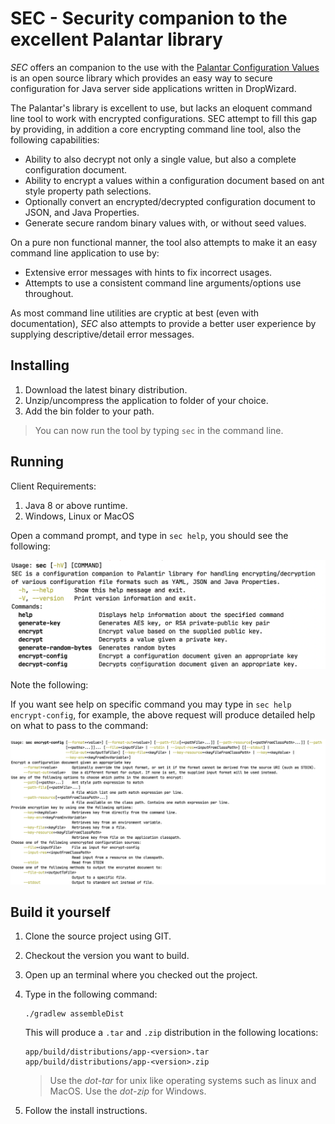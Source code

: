 # SEC - Security companion to the excellent Palantar library

_SEC_ offers an companion to the use with the  [Palantar Configuration Values](https://github.com/palantir/encrypted-config-value) is an open source library which provides an easy way to secure configuration for Java server side applications written in DropWizard.

The Palantar's library is excellent to use, but lacks an eloquent command line tool to work with encrypted configurations. SEC attempt to fill this gap by providing, in addition a core encrypting command line tool, also the following capabilities:

- Ability to also decrypt not only a single value, but also a complete configuration document.
- Ability to encrypt a values within a configuration document based on ant style property path selections.
- Optionally convert an encrypted/decrypted configuration document to JSON, and Java Properties.
-  Generate secure random binary values with, or without seed values.

On a pure non functional manner, the tool also attempts to make it an easy command line application to use by:

- Extensive error messages with hints to fix incorrect usages.
- Attempts to use a consistent command line arguments/options use throughout.

As most command line utilities are cryptic at best (even with documentation), _SEC_ also attempts to provide a better user experience by supplying descriptive/detail error messages. 

## Installing

1. Download the latest binary distribution.
2. Unzip/uncompress the application to folder of your choice.
3. Add the bin folder to your path.

> You can now run the tool by typing `sec` in  the command line.

## Running 

Client Requirements:

1. Java 8 or above runtime.
2. Windows, Linux or MacOS

Open a command prompt, and type in `sec help`, you should see the following: 

<img src="src/assets/sec-first-time.png" style="zoom:67%;" />

Note the following: 

If you want see help on specific command you may type in `sec help encrypt-config`, for example, the above request will produce detailed help on what to pass to the command:

![](src/assets/sample-cli-spec-encrypt-config.png)

## Build it yourself

1. Clone the source project using GIT.

2. Checkout the version you want to build.

3. Open up an terminal where you checked out the project.

4. Type in the following command:
   
   ```shell
   ./gradlew assembleDist
   ```
   
   This will produce a `.tar` and `.zip` distribution in the following locations:
   
   ```
   app/build/distributions/app-<version>.tar
   app/build/distributions/app-<version>.zip
   ```
   
   > Use the _dot-tar_ for unix like operating systems such as linux and MacOS.
   > Use the _dot-zip_ for Windows.

5. Follow the install instructions.

